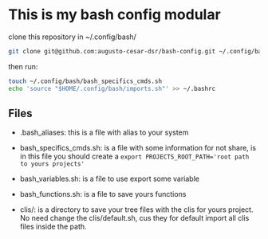 # This is my bash config modular 

clone this repository in ~/.config/bash/
```bash
git clone git@github.com:augusto-cesar-dsr/bash-config.git ~/.config/bash
```

then run:
```bash
touch ~/.config/bash/bash_specifics_cmds.sh
echo 'source "$HOME/.config/bash/imports.sh"' >> ~/.bashrc
```
## Files
- .bash_aliases: this is a file with alias to your system


- bash_specifics_cmds.sh: is a file with some information for not share, is in this file you should create a `export PROJECTS_ROOT_PATH='root path to yours projects'`


- bash_variables.sh: is a file to use export some variable


- bash_functions.sh: is a file to save yours functions


- clis/: is a directory to save your tree files with the clis for yours project.
No need change the clis/default.sh, cus they for default import all clis files inside the path.

